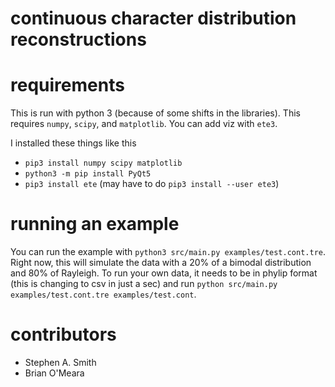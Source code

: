 # continuous character distribution reconstructions

# requirements
This is run with python 3 (because of some shifts in the libraries). This requires `numpy`, `scipy`, and `matplotlib`. You can add viz with `ete3`.

I installed these things like this

- `pip3 install numpy scipy matplotlib`
- `python3 -m pip install PyQt5`
- `pip3 install ete` (may have to do `pip3 install --user ete3`)

# running an example
You can run the example with `python3 src/main.py examples/test.cont.tre`. Right now, this will simulate the data with a 20% of a bimodal distribution and 80% of Rayleigh. To run your own data, it needs to be in phylip format (this is changing to csv in just a sec) and run `python src/main.py examples/test.cont.tre examples/test.cont`.

# contributors
 - Stephen A. Smith
 - Brian O'Meara

